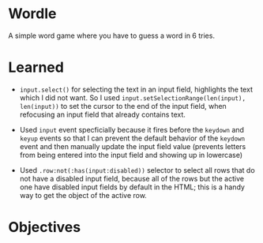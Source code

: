# Wordle

A simple word game where you have to guess a word in 6 tries.

# Learned

- `input.select()` for selecting the text in an input field, highlights the text which I did not want. So I used `input.setSelectionRange(len(input), len(input))` to set the cursor to the end of the input field, when refocusing an input field that already contains text.

- Used `input` event specficially because it fires before the `keydown` and `keyup` events so that I can prevent the default behavior of the `keydown` event and then manually update the input field value (prevents letters from being entered into the input field and showing up in lowercase)

- Used `.row:not(:has(input:disabled))` selector to select all rows that do not have a disabled input field, because all of the rows but the active one have disabled input fields by default in the HTML; this is a handy way to get the object of the active row.

# Objectives
